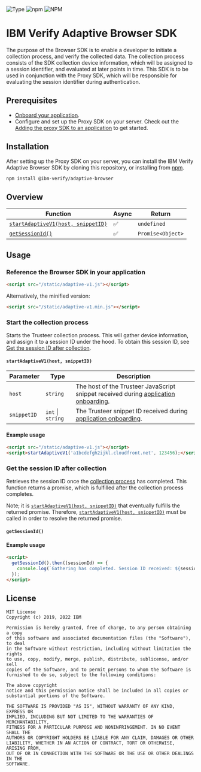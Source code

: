 ![Type](https://img.shields.io/badge/Type-JavaScript-blue.svg)
![npm](https://img.shields.io/npm/v/adaptive-browser-sdk.svg?style=plastic)
![NPM](https://img.shields.io/npm/l/adaptive-browser-sdk.svg?colorB=blue&style=plastic)

# IBM Verify Adaptive Browser SDK

The purpose of the Browser SDK is to enable a developer to initiate a collection process, and verify the collected data. The collection process consists of the SDK collection device information, which will be assigned to a session identifier, and evaluated at later points in time. This SDK is to be used in conjunction with the Proxy SDK, which will be responsible for evaluating the session identifier during authentication.

## Prerequisites
- [Onboard your application](https://docs.verify.ibm.com/verify/docs/on-boarding-a-native-application).
- Configure and set up the Proxy SDK on your server. Check out the [Adding the proxy SDK to an application](https://docs.verify.ibm.com/verify/docs/developing-a-native-web-application#add-the-proxy-sdk-to-the-application) to get started.

##  Installation
After setting up the Proxy SDK on your server, you can install the IBM Verify Adaptive Browser SDK by cloning this repository, or installing from [npm](https://www.npmjs.com/package/@ibm-verify/adaptive-browser).

```bash
npm install @ibm-verify/adaptive-browser
```

## Overview

| Function | Async | Return |
|----------------|-------|--------|
| [`startAdaptiveV1(host, snippetID)`](#start-the-collection-process) | ✅ | `undefined`
| [`getSessionId()`](#get-the-session-id-after-collection) | ✅ | `Promise<Object>`

## Usage

### Reference the Browser SDK in your application

```html
<script src="/static/adaptive-v1.js"></script>
```

Alternatively, the minified version:
```html
<script src="/static/adaptive-v1.min.js"></script>
```

### Start the collection process

Starts the Trusteer collection process. This will gather device information, and assign it to a session ID under the hood. To obtain this session ID, see [Get the session ID after collection](#get-the-session-id-after-collection).

#### `startAdaptiveV1(host, snippetID)`

| Parameter   | Type     | Description |
|-------------|----------|-------------|
| `host`      | `string` | The host of the Trusteer JavaScript snippet received during [application onboarding](https://pages.github.ibm.com/ibm-security/iam-docs/adaptive/native-applications/onboarding-a-native-app/onboarding-native-apps-using-adaptive-access).
| `snippetID` | `int` \| `string` | The Trusteer snippet ID received during [application onboarding](https://pages.github.ibm.com/ibm-security/iam-docs/adaptive/native-applications/onboarding-a-native-app/onboarding-native-apps-using-adaptive-access).

#### Example usage

```html
<script src="/static/adaptive-v1.js"></script>
<script>startAdaptiveV1('a1bcdefgh2ijkl.cloudfront.net', 123456);</script>
```

### Get the session ID after collection

Retrieves the session ID once the [collection process](#start-the-collection-process) has completed. This function returns a promise, which is fulfilled after the collection process completes.

Note; it is [`startAdaptiveV1(host, snippetID)`](#start-the-collection-process) that eventually fulfills the returned promise. Therefore, [`startAdaptiveV1(host, snippetID)`](#start-the-collection-process) must be called in order to resolve the returned promise.

#### `getSessionId()`


#### Example usage

```html
<script>
  getSessionId().then((sessionId) => {
    console.log(`Gathering has completed. Session ID received: ${sessionId}`);
  });
</script>
```

## License

```
MIT License
Copyright (c) 2019, 2022 IBM

Permission is hereby granted, free of charge, to any person obtaining a copy
of this software and associated documentation files (the "Software"), to deal
in the Software without restriction, including without limitation the rights
to use, copy, modify, merge, publish, distribute, sublicense, and/or sell
copies of the Software, and to permit persons to whom the Software is
furnished to do so, subject to the following conditions:

The above copyright
notice and this permission notice shall be included in all copies or
substantial portions of the Software.

THE SOFTWARE IS PROVIDED "AS IS", WITHOUT WARRANTY OF ANY KIND, EXPRESS OR
IMPLIED, INCLUDING BUT NOT LIMITED TO THE WARRANTIES OF MERCHANTABILITY,
FITNESS FOR A PARTICULAR PURPOSE AND NONINFRINGEMENT. IN NO EVENT SHALL THE
AUTHORS OR COPYRIGHT HOLDERS BE LIABLE FOR ANY CLAIM, DAMAGES OR OTHER
LIABILITY, WHETHER IN AN ACTION OF CONTRACT, TORT OR OTHERWISE, ARISING FROM,
OUT OF OR IN CONNECTION WITH THE SOFTWARE OR THE USE OR OTHER DEALINGS IN THE
SOFTWARE.
```
